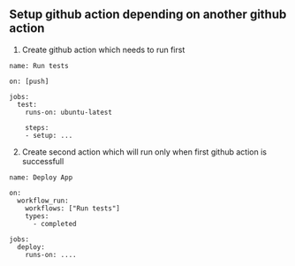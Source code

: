 ## Setup github action depending on another github action
1. Create github action which needs to run first
```
name: Run tests

on: [push]

jobs:
  test:
    runs-on: ubuntu-latest
    
    steps:
    - setup: ...
```
2. Create second action which will run only when first github action is successfull
```
name: Deploy App

on:
  workflow_run:
    workflows: ["Run tests"]
    types:
      - completed

jobs:
  deploy:
    runs-on: ....
```
